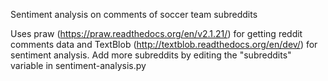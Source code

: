 Sentiment analysis on comments of soccer team subreddits

Uses praw (https://praw.readthedocs.org/en/v2.1.21/) for getting reddit comments data and TextBlob (http://textblob.readthedocs.org/en/dev/) for sentiment analysis.
Add more subreddits by editing the "subreddits" variable in sentiment-analysis.py